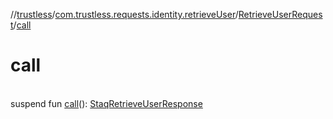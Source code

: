 //[trustless](../../../index.md)/[com.trustless.requests.identity.retrieveUser](../index.md)/[RetrieveUserRequest](index.md)/[call](call.md)

# call

\
suspend fun [call](call.md)(): [StaqRetrieveUserResponse](../../com.trustless.requests.identity/-staq-retrieve-user-response/index.md)
